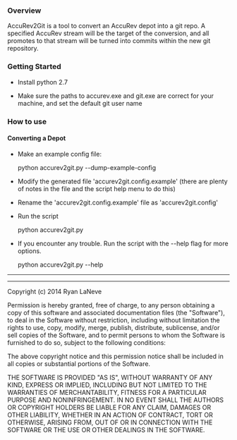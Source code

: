 ### Overview ###

AccuRev2Git is a tool to convert an AccuRev depot into a git repo. A specified AccuRev stream will be the target of the conversion, and all promotes to that stream will be turned into commits within the new git repository.

### Getting Started ###
- Install python 2.7

- Make sure the paths to accurev.exe and git.exe are correct for your machine, and set the default git user name

### How to use ###

#### Converting a Depot
- Make an example config file:

    python accurev2git.py --dump-example-config
    
- Modify the generated file 'accurev2git.config.example' (there are plenty of notes in the file and the script help menu to do this)

- Rename the 'accurev2git.config.example' file as 'accurev2git.config'

- Run the script

    python accurev2git.py

- If you encounter any trouble. Run the script with the --help flag for more options.

    python accurev2git.py --help

    
---
---

Copyright (c) 2014 Ryan LaNeve

Permission is hereby granted, free of charge, to any person
obtaining a copy of this software and associated documentation
files (the "Software"), to deal in the Software without restriction,
including without limitation the rights to use, copy, modify, merge,
publish, distribute, sublicense, and/or sell copies of the Software,
and to permit persons to whom the Software is furnished to do so,
subject to the following conditions:

The above copyright notice and this permission notice shall be
included in all copies or substantial portions of the Software.

THE SOFTWARE IS PROVIDED "AS IS", WITHOUT WARRANTY OF ANY KIND,
EXPRESS OR IMPLIED, INCLUDING BUT NOT LIMITED TO THE WARRANTIES
OF MERCHANTABILITY, FITNESS FOR A PARTICULAR PURPOSE AND NONINFRINGEMENT.
IN NO EVENT SHALL THE AUTHORS OR COPYRIGHT HOLDERS BE LIABLE FOR ANY
CLAIM, DAMAGES OR OTHER LIABILITY, WHETHER IN AN ACTION OF CONTRACT,
TORT OR OTHERWISE, ARISING FROM, OUT OF OR IN CONNECTION WITH THE
SOFTWARE OR THE USE OR OTHER DEALINGS IN THE SOFTWARE.
